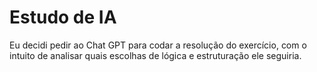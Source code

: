 # Estudo de IA
Eu decidi pedir ao Chat GPT para codar a resolução do exercício, com o intuito de analisar quais escolhas de lógica e estruturação ele seguiria.